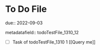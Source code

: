 # To Do File

due:: 2022-09-03

metadatafield:: todoTestFile_1310_12

- [ ] Task of todoTestFile_1310 1 [[Query me]]
